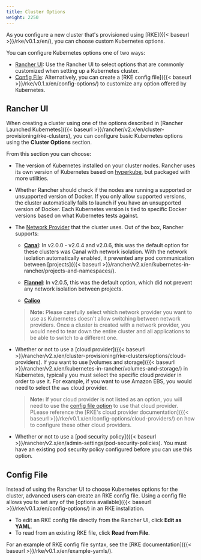 ```yaml
---
title: Cluster Options
weight: 2250
---
```


As you configure a new cluster that's provisioned using [RKE]({{< baseurl >}}/rke/v0.1.x/en/), you can choose custom Kubernetes options.

You can configure Kubernetes options one of two ways:

- [Rancher UI](#rancher-ui): Use the Rancher UI to select options that are commonly customized when setting up a Kubernetes cluster.
- [Config File](#config-file): Alternatively, you can create a [RKE config file]({{< baseurl >}}/rke/v0.1.x/en/config-options/) to customize any option offered by Kubernetes.

## Rancher UI

When creating a cluster using one of the options described in [Rancher Launched Kubernetes]({{< baseurl >}}/rancher/v2.x/en/cluster-provisioning/rke-clusters), you can configure basic Kubernetes options using the **Cluster Options** section.

From this section you can choose:

- The version of Kubernetes installed on your cluster nodes. Rancher uses its own version of Kubernetes based on [hyperkube](https://hub.docker.com/r/kubernetesonarm/hyperkube/), but packaged with more utilities.

- Whether Rancher should check if the nodes are running a supported or unsupported version of Docker. If you only allow supported versions, the cluster automatically fails to launch if you have an unsupported version of Docker. Each Kubernetes version is tied to specific Docker versions based on what Kubernetes tests against. 

- The [Network Provider](https://kubernetes.io/docs/concepts/cluster-administration/networking/) that the cluster uses. Out of the box, Rancher supports:
    
    - **[Canal](https://github.com/projectcalico/canal)**: In v2.0.0 - v2.0.4 and v2.0.6, this was the default option for these clusters was Canal with network isolation. With the network isolation automatically enabled, it prevented any pod communication between [projects]({{< baseurl >}}/rancher/v2.x/en/kubernetes-in-rancher/projects-and-namespaces/). 
    
    - **[Flannel](https://github.com/coreos/flannel#flannel)**: In v2.0.5, this was the default option, which did not prevent any network isolation between projects. 
    
    - **[Calico](https://docs.projectcalico.org/v3.1/introduction/)**
    
    > **Note:** Please carefully select which network provider you want to use as Kubernetes doesn't allow switching between network providers. Once a cluster is created with a network provider, you would need to tear down the entire cluster and all applications to be able to switch to a different one. 
    
- Whether or not to use a [cloud provider]({{< baseurl >}}/rancher/v2.x/en/cluster-provisioning/rke-clusters/options/cloud-providers). If you want to use [volumes and storage]({{< baseurl >}}/rancher/v2.x/en/kubernetes-in-rancher/volumes-and-storage/) in Kubernetes, typically you must select the specific cloud provider in order to use it. For example, if you want to use Amazon EBS, you would need to select the `aws` cloud provider. 
   > **Note:** If your cloud provider is not listed as an option, you will need to use the [config file option](#config-file) to use that cloud provider. PLease reference the [RKE's cloud provider documentation]({{< baseurl >}}/rke/v0.1.x/en/config-options/cloud-providers/) on how to configure these other cloud providers. 

- Whether or not to use a [pod security policy]({{< baseurl >}}/rancher/v2.x/en/admin-settings/pod-security-policies). You must have an existing pod security policy configured before you can use this option.

## Config File

Instead of using the Rancher UI to choose Kubernetes options for the cluster, advanced users can create an RKE config file. Using a config file allows you to set any of the [options available]({{< baseurl >}}/rke/v0.1.x/en/config-options/) in an RKE installation.

- To edit an RKE config file directly from the Rancher UI, click **Edit as YAML**.
- To read from an existing RKE file, click **Read from File**.

For an example of RKE config file syntax, see the [RKE documentation]({{< baseurl >}}/rke/v0.1.x/en/example-yamls/).  
